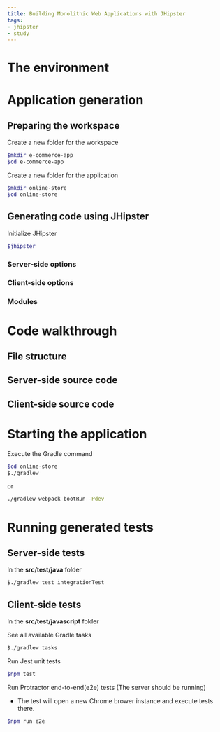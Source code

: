 ```yaml
---
title: Building Monolithic Web Applications with JHipster
tags: 
- jhipster
- study
---
```


# The environment 

# Application generation
## Preparing the workspace
Create a new folder for the workspace

```bash
$mkdir e-commerce-app
$cd e-commerce-app
```

Create a new folder for the application

```bash
$mkdir online-store
$cd online-store
```

## Generating code using JHipster
Initialize JHipster

```bash
$jhipster
```
### Server-side options
### Client-side options
### Modules
# Code walkthrough
## File structure
## Server-side source code
## Client-side source code
# Starting the application
Execute the Gradle command

```bash
$cd online-store
$./gradlew
```

or

```bash
./gradlew webpack bootRun -Pdev
```
# Running generated tests
## Server-side tests
In the **src/test/java** folder

```bash
$./gradlew test integrationTest
```
## Client-side tests
In the **src/test/javascript** folder

See all available Gradle tasks 

```bash
$./gradlew tasks
```

Run Jest unit tests

```bash
$npm test
```

Run Protractor end-to-end(e2e) tests (The server should be running)
* The test will open a new Chrome brower instance and execute tests there.  

```bash
$npm run e2e
```
